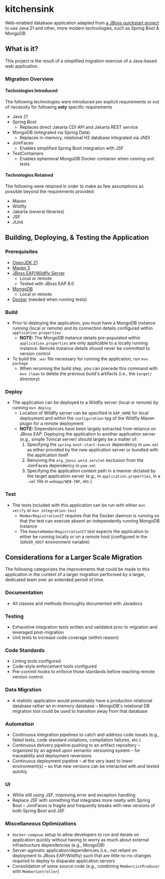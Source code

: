 # kitchensink

Web-enabled database application adapted from [a JBoss quickstart project](https://github.com/jboss-developer/jboss-eap-quickstarts/tree/8.0.x/kitchensink) to use Java 21 and other, more modern technologies, such as Spring Boot & MongoDB

## What is it?

This project is the result of a simplified migration exercise of a Java-based web application.

### Migration Overview
#### Technologies Introduced

The following technologies were introduced per explicit requirements or out of necessity for following **only** specific requirements

* Java 21
* Spring Boot
  * Replaces direct Jakarta CDI API and Jakarta REST service
* MongoDB (integrated via Spring Data)
  * Replaces in-memory, relational H2 database integrated via JNDI
* JoinFaces
  * Enables simplified Spring Boot integration with JSF 
* TestContainers
  * Enables ephemeral MongoDB Docker container when running unit tests

#### Technologies Retained

The following were retained in order to make as few assumptions as possible beyond the requirements provided:

* Maven
* Wildfly
* Jakarta (several libraries)
* JSF
* JUnit

## Building, Deploying, & Testing the Application

### Prerequisites
* [OpenJDK 21](https://openjdk.org/install/)
* [Maven 3](https://maven.apache.org/download.cgi)
* [JBoss EAP/Wildfly Server](https://www.redhat.com/en/technologies/jboss-middleware/application-platform)
  * Local or remote
  * Tested with JBoss EAP 8.0
* [MongoDB](https://www.mongodb.com/docs/manual/administration/install-community/)
  * Local or remote
* [Docker](https://docs.docker.com/engine/install/) (needed when running tests)

### Build
* Prior to deploying the application, you must have a MongoDB instance running (local or remote) and its connection details configured within `application.properties`
  * **NOTE:** The MongoDB instance details pre-populated within `application.properties` are only applicable to a locally running instance. Remote instance details should never be committed to version control
* To build the `.war` file necessary for running the application, run `mvn package`
  * When rerunning the build step, you can precede this command with `mvn clean` to delete the previous build's artifacts (i.e., the `target/` directory)

### Deploy
* The application can be deployed to a Wildfly server (local or remote) by running `mvn deploy`
  * Location of Wildfly server can be specified in `EAP_HOME` for local deployment and within the `configuration` tag of the Wildfly Maven plugin for a remote deployment
  * **NOTE:** Dependencies have been largely extracted from reliance on JBoss EAP. Deploying the application to another application server (e.g., simple Tomcat server) should largely be a matter of:
    1. Specifying the `spring-boot-start-tomcat` dependency in `pom.xml` as either provided by the new application server or bundled with the application itself
    2. Removing the `org.jboss.weld.servlet` exclusion from the JoinFaces dependency in `pom.xml`
    3. Specifying the application context path in a manner dictated by the target application server (e.g., in `application.properties`, in a `.xml` file in `webapp/WEB-INF`, etc.)

### Test
* The tests included with this application can be run with either `mvn verify` or `mvn integration-test`
  * `MemberRegistrationIT` requires that the Docker daemon is running so that the test can execute absent an independently running MongoDB instance
  * The `RemoteMemberRegistrationIT` test expects the application to either be running locally or on a remote host (configured in the `SERVER_HOST` environment variable)

## Considerations for a Larger Scale Migration

The following categorizes the improvements that could be made to this application in the context of a larger migration performed by a larger, dedicated team over an extended period of time.

### Documentation

* All classes and methods thoroughly documented with Javadocs

### Testing

* Exhaustive integration tests written and validated prior to migration and leveraged post-migration
* Unit tests to increase code coverage (within reason)

### Code Standards

* Linting tools configured
* Code-style enforcement tools configured
* Pre-commit hooks to enforce those standards before reaching remote version control

### Data Migration

* A realistic application would presumably have a production relational database rather an in-memory database – MongoDB's relational DB migration tool could be used to transition away from that database

### Automation

* Continuous integration pipelines to catch and address code issues (e.g., failed tests, code standard violations, compilation failures, etc.)
* Continuous delivery pipeline pushing to an artifact repository – organized by an agreed upon semantic versioning system – for traceability and deployment reversions
* Continuous deployment pipeline – at the very least to lower environment(s) – so that new versions can be interacted with and tested quickly  

### UI

* While still using JSF, improving error and exception handling
* Replace JSF with something that integrates more neatly with Spring Boot – JoinFaces is fragile and frequently breaks with new versions of both Spring Boot and JSF

### Miscellaneous Optimizations

* `docker-compose` setup to allow developers to run and iterate on application quickly without having to worry as much about external infrastructure dependencies (e.g., MongoDB)
* Server-agnostic application/dependencies (i.e., not reliant on deployment to JBoss EAP/Wildfly) such that are little-to-no changes required to deploy to disparate application servers
* Consolidation of some source code (e.g., combining `MemberListProducer` with `MemberController`)
